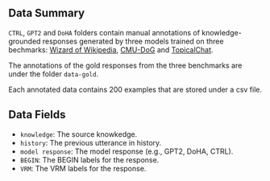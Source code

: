 ## Data Summary

``CTRL``, ``GPT2`` and ``DoHA`` folders contain manual annotations of knowledge-grounded responses generated by three models trained on three bechmarks:  [Wizard of Wikipedia](https://parl.ai/projects/wizard_of_wikipedia/), 
[CMU-DoG](https://aclanthology.org/D18-1076/?ref=https://githubhelp.com) and [TopicalChat](https://github.com/alexa/Topical-Chat).

The annotations of the gold responses from the three benchmarks are under the folder ``data-gold``.

Each annotated data contains 200 examples that are stored under a csv file.  

## Data Fields
 - `knowledge`:  The source knowkedge.
 - `history`: The previous utterance in history.
 - `model response`: The model response (e.g., GPT2, DoHA, CTRL).
 - `BEGIN`:  The BEGIN labels for the response.
 - `VRM`:   The VRM labels for the response.

